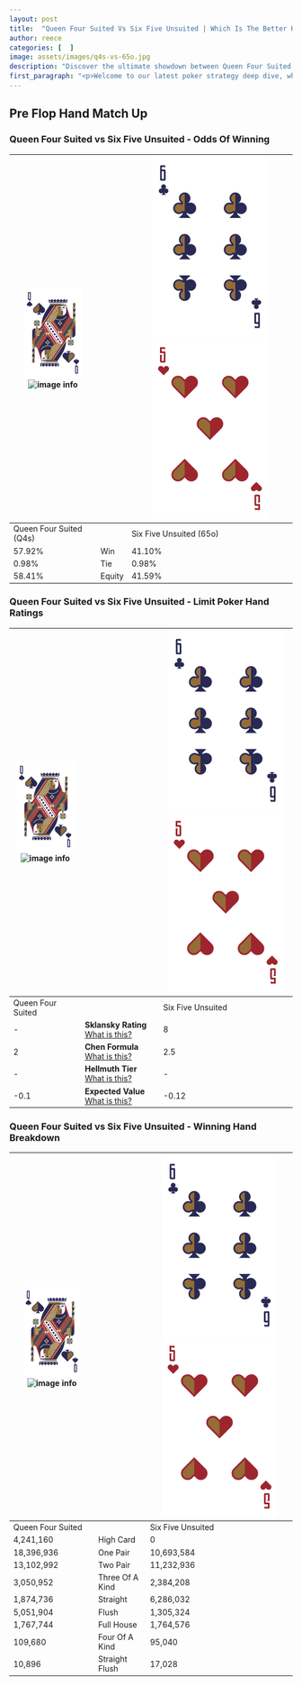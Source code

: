 ```yaml
---
layout: post
title:  "Queen Four Suited Vs Six Five Unsuited | Which Is The Better Hand In Poker? A Complete Guide"
author: reece
categories: [  ]
image: assets/images/q4s-vs-65o.jpg
description: "Discover the ultimate showdown between Queen Four Suited and Six Five Unsuited in poker! Uncover the odds, strategies, and scenarios where one hand triumphs over the other. Get ready to up your poker game with this thrilling analysis."
first_paragraph: "<p>Welcome to our latest poker strategy deep dive, where we're pitting two distinct hands against each other in a high-stakes showdown: Queen Four Suited vs Six Five Unsuited.</p><p>In the dynamic world of poker, every decision counts, and knowing which hand holds the upper hand is key to your success at the table.</p><p>In this article, we'll dissect these two hands, explore the scenarios where one dominates the other, and equip you with the knowledge to make strategic choices that can tip the odds in your favor.</p><p>Get ready to unravel the intriguing dynamics of these poker hands and elevate your game to new heights.</p>"
---
```




[comment]: # (sp0)

## Pre Flop Hand Match Up

<div class="table hand-ratings" markdown="1"> 



### Queen Four Suited vs Six Five Unsuited - Odds Of Winning


    
| ![image info](assets/images/hand1/Q.png) ![image info](assets/images/hand1/4s.png) |  | ![image info](assets/images/hand2/6.png) ![image info](assets/images/hand2/5o.png) |
| -------- | -------- | -------- |
| Queen Four Suited (Q4s) |  | Six Five Unsuited (65o) |
| 57.92% | Win | 41.10% |
| 0.98% | Tie | 0.98% |
| 58.41% | Equity | 41.59% |




[comment]: # (sp1)



### Queen Four Suited vs Six Five Unsuited - Limit Poker Hand Ratings


    
| ![image info](assets/images/hand1/Q.png) ![image info](assets/images/hand1/4s.png) |  | ![image info](assets/images/hand2/6.png) ![image info](assets/images/hand2/5o.png) |
| -------- | -------- | -------- |
| Queen Four Suited |  | Six Five Unsuited |
| - | **Sklansky Rating** [What is this?](/sklansky-rating-explained) | 8 |
| 2 | **Chen Formula** [What is this?](/chen-formula-explained) | 2.5 |
| - | **Hellmuth Tier** [What is this?](/Hellmuth-tier-explained) | - |
| -0.1 | **Expected Value** [What is this?](/expected-value-explained) | -0.12 |




[comment]: # (sp2)



### Queen Four Suited vs Six Five Unsuited - Winning Hand Breakdown


    
| ![image info](assets/images/hand1/Q.png) ![image info](assets/images/hand1/4s.png) |  | ![image info](assets/images/hand2/6.png) ![image info](assets/images/hand2/5o.png) |
| -------- | -------- | -------- |
| Queen Four Suited |  | Six Five Unsuited |
| 4,241,160 | High Card | 0 |
| 18,396,936 | One Pair | 10,693,584 |
| 13,102,992 | Two Pair | 11,232,936 |
| 3,050,952 | Three Of A Kind | 2,384,208 |
| 1,874,736 | Straight | 6,286,032 |
| 5,051,904 | Flush | 1,305,324 |
| 1,767,744 | Full House | 1,764,576 |
| 109,680 | Four Of A Kind | 95,040 |
| 10,896 | Straight Flush | 17,028 |




[comment]: # (sp3)



</div>

[comment]: # (sp4)



[comment]: # (sp5)

